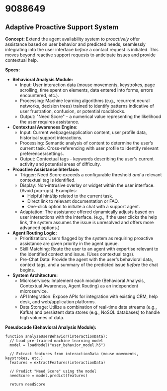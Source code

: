 # 9088649

## Adaptive Proactive Support System

**Concept:** Extend the agent availability system to *proactively* offer assistance based on user behavior and predicted needs, seamlessly integrating into the user interface *before* a contact request is initiated. This moves beyond reactive support requests to anticipate issues and provide contextual help.

**Specs:**

*   **Behavioral Analysis Module:**
    *   Input: User interaction data (mouse movements, keystrokes, page scrolling, time spent on elements, data entered into forms, errors encountered, etc.).
    *   Processing: Machine learning algorithms (e.g., recurrent neural networks, decision trees) trained to identify patterns indicative of user frustration, confusion, or potential roadblocks.
    *   Output:  "Need Score" – a numerical value representing the likelihood the user requires assistance.
*   **Contextual Awareness Engine:**
    *   Input: Current webpage/application content, user profile data, historical support interactions.
    *   Processing: Semantic analysis of content to determine the user’s current task. Cross-referencing with user profile to identify relevant preferences/settings.
    *   Output:  Contextual tags - keywords describing the user's current activity and potential areas of difficulty.
*   **Proactive Assistance Interface:**
    *   Trigger:  Need Score exceeds a configurable threshold *and* a relevant contextual tag is identified.
    *   Display: Non-intrusive overlay or widget within the user interface. (Avoid pop-ups).  Examples:
        *   Helpful hint/tip related to the current task.
        *   Direct link to relevant documentation or FAQ.
        *   One-click option to initiate a chat with a support agent.
    *   Adaptation: The assistance offered dynamically adjusts based on user interactions with the interface.  (e.g., If the user clicks the help link, the system assumes the issue is unresolved and offers more advanced options.)
*   **Agent Routing Logic:**
    *   Prioritization: Users flagged by the system as requiring proactive assistance are given priority in the agent queue.
    *   Skill Matching: Route the user to an agent with expertise relevant to the identified context and issue. (Uses contextual tags).
    *   Pre-Chat Data: Provide the agent with the user’s behavioral data, context tags, and a summary of the predicted issue *before* the chat begins.
*   **System Architecture:**
    *   Microservices: Implement each module (Behavioral Analysis, Contextual Awareness, Agent Routing) as an independent microservice.
    *   API Integration: Expose APIs for integration with existing CRM, help desk, and web/application platforms.
    *   Data Storage: Utilize a combination of real-time data streams (e.g., Kafka) and persistent data stores (e.g., NoSQL databases) to handle high volumes of data.

**Pseudocode (Behavioral Analysis Module):**

```
function analyzeUserBehavior(interactionData):
  // Load pre-trained machine learning model
  model = loadModel("user_behavior_model.h5")

  // Extract features from interactionData (mouse movements, keystrokes, etc.)
  features = extractFeatures(interactionData)

  // Predict "Need Score" using the model
  needScore = model.predict(features)

  return needScore
```